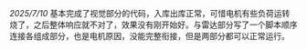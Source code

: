 *2025/7/10*
基本完成了视觉部分的代码，入库出库正常，可惜电机有些负荷运转烧了，之后整体响应就不对了，效果没有刚开始好。与雷达部分写了一个脚本顺序连接各组成部分，也是电机原因，没能完整衔接，但是两部分都可以正常运行。
